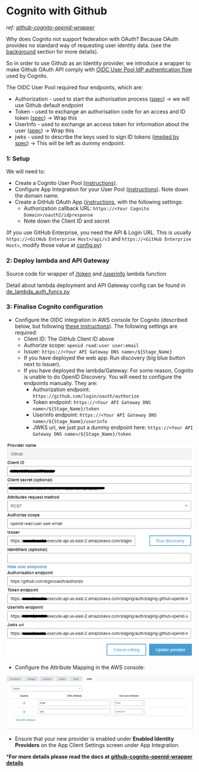 # Cognito with Github

*ref: [github-cognito-openid-wrapper](https://github.com/TimothyJones/github-cognito-openid-wrapper)*

Why does Cognito not support federation with OAuth? Because OAuth provides no standard way of requesting user identity data. (see the [background](https://github.com/TimothyJones/github-cognito-openid-wrapper#background) section for more details).

So in order to use Github as an Identity provider, we introduce a wrapper to make Github OAuth API comply with [OIDC User Pool IdP authentication flow](https://docs.aws.amazon.com/cognito/latest/developerguide/cognito-user-pools-oidc-flow.html) used by Cognito.

The OIDC User Pool required four endpoints, which are:

- Authorization - used to start the authorisation process ([spec](https://openid.net/specs/openid-connect-core-1_0.html#AuthorizationEndpoint)) -> we will use Github default endpoint
- Token - used to exchange an authorisation code for an access and ID token ([spec](https://openid.net/specs/openid-connect-core-1_0.html#TokenEndpoint)) -> Wrap this
- UserInfo - used to exchange an access token for information about the user ([spec](https://openid.net/specs/openid-connect-core-1_0.html#UserInfo)) -> Wrap this
- jwks - used to describe the keys used to sign ID tokens ([implied by spec](https://openid.net/specs/openid-connect-discovery-1_0.html#ProviderMetadata)) -> This will be left as dummy endpoint.


### 1: Setup

We will need to:

- Create a Cognito User Pool ([instructions](https://docs.aws.amazon.com/cognito/latest/developerguide/cognito-user-pool-as-user-directory.html)).
- Configure App Integration for your User Pool ([instructions](https://docs.aws.amazon.com/cognito/latest/developerguide/cognito-user-pools-configuring-app-integration.html)). Note down the domain name.
- Create a GitHub OAuth App ([instructions](https://developer.github.com/apps/building-oauth-apps/creating-an-oauth-app/), with the following settings:
  - Authorization callback URL: `https://<Your Cognito Domain>/oauth2/idpresponse`
  - Note down the Client ID and secret

(If you use GitHub Enterprise, you need the API & Login URL. This is usually `https://<GitHub Enterprise Host>/api/v3` and `https://<GitHub Enterprise Host>`, modify those value at
[config.py](../core_service/aws_lambda/project/common/config.py))

### 2: Deploy lambda and API Gateway

Source code for wrapper of [/token](../core_service/aws_lambda/project/code/github_openid_token_wrapper.py) and [/userinfo]((../core_service/aws_lambda/project/code/github_openid_userinfo_wrapper.py)) lambda function

Detail about lambda deployment and API Gateway config can be found in [de_lambda_auth_funcs.py](../core_service/aws_lambda/project/de_lambda_auth_funcs.py)

### 3: Finalise Cognito configuration

- Configure the OIDC integration in AWS console for Cognito (described below, but following [these instructions](https://docs.aws.amazon.com/cognito/latest/developerguide/cognito-user-pools-oidc-idp.html)). The following settings are required:
  - Client ID: The GitHub Client ID above
  - Authorize scope: `openid read:user user:email`
  - Issuer: `https://<Your API Gateway DNS name>/${Stage_Name}`
  - If you have deployed the web app: Run discovery (big blue button next to Issuer).
  - If you have deployed the lambda/Gateway: For some reason, Cognito is unable to
    do OpenID Discovery. You will need to configure the endpoints manually. They are:
    - Authorization endpoint: `https://github.com/login/oauth/authorize`
    - Token endpoint: `https://<Your API Gateway DNS name>/${Stage_Name}/token`
    - Userinfo endpoint: `https://<Your API Gateway DNS name>/${Stage_Name}/userinfo`
    - JWKS uri, we just put a dummy endpoint here: `https://<Your API Gateway DNS name>/${Stage_Name}/token`

![OIDC integration](img/Github_OIDC_integration.png)
- Configure the Attribute Mapping in the AWS console:

![Attribute mapping](img/Github_OIDC_attribute_mapping.png)

- Ensure that your new provider is enabled under **Enabled Identity Providers** on the App Client Settings screen under App Integration.


***For more details please read the docs at [github-cognito-openid-wrapper details](https://github.com/TimothyJones/github-cognito-openid-wrapper#the-details)**